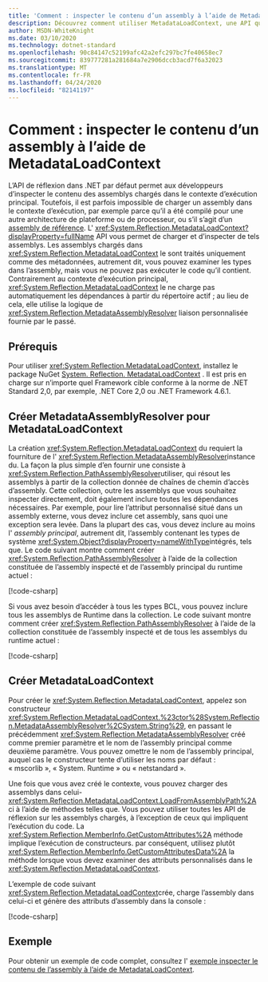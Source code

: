 ```yaml
---
title: 'Comment : inspecter le contenu d’un assembly à l’aide de MetadataLoadContext'
description: Découvrez comment utiliser MetadataLoadContext, une API qui vous permet de charger des assemblys .NET à des fins d’inspection.
author: MSDN-WhiteKnight
ms.date: 03/10/2020
ms.technology: dotnet-standard
ms.openlocfilehash: 90c84147c52199afc42a2efc297bc7fe40658ec7
ms.sourcegitcommit: 839777281a281684a7e2906dccb3acd7f6a32023
ms.translationtype: MT
ms.contentlocale: fr-FR
ms.lasthandoff: 04/24/2020
ms.locfileid: "82141197"
---
```

# <a name="how-to-inspect-assembly-contents-using-metadataloadcontext"></a>Comment : inspecter le contenu d’un assembly à l’aide de MetadataLoadContext

L’API de réflexion dans .NET par défaut permet aux développeurs d’inspecter le contenu des assemblys chargés dans le contexte d’exécution principal. Toutefois, il est parfois impossible de charger un assembly dans le contexte d’exécution, par exemple parce qu’il a été compilé pour une autre architecture de plateforme ou de processeur, ou s’il s’agit d’un [assembly de référence](reference-assemblies.md). L' <xref:System.Reflection.MetadataLoadContext?displayProperty=fullName> API vous permet de charger et d’inspecter de tels assemblys. Les assemblys chargés dans <xref:System.Reflection.MetadataLoadContext> le sont traités uniquement comme des métadonnées, autrement dit, vous pouvez examiner les types dans l’assembly, mais vous ne pouvez pas exécuter le code qu’il contient. Contrairement au contexte d’exécution principal, <xref:System.Reflection.MetadataLoadContext> le ne charge pas automatiquement les dépendances à partir du répertoire actif ; au lieu de cela, elle utilise la logique de <xref:System.Reflection.MetadataAssemblyResolver> liaison personnalisée fournie par le passé.

## <a name="prerequisites"></a>Prérequis

Pour utiliser <xref:System.Reflection.MetadataLoadContext>, installez le package NuGet [System. Reflection. MetadataLoadContext](https://www.nuget.org/packages/System.Reflection.MetadataLoadContext) . Il est pris en charge sur n’importe quel Framework cible conforme à la norme de .NET Standard 2,0, par exemple, .NET Core 2,0 ou .NET Framework 4.6.1.

## <a name="create-metadataassemblyresolver-for-metadataloadcontext"></a>Créer MetadataAssemblyResolver pour MetadataLoadContext

La création <xref:System.Reflection.MetadataLoadContext> du requiert la fourniture de l' <xref:System.Reflection.MetadataAssemblyResolver>instance du. La façon la plus simple d’en fournir une consiste à <xref:System.Reflection.PathAssemblyResolver>utiliser, qui résout les assemblys à partir de la collection donnée de chaînes de chemin d’accès d’assembly. Cette collection, outre les assemblys que vous souhaitez inspecter directement, doit également inclure toutes les dépendances nécessaires. Par exemple, pour lire l’attribut personnalisé situé dans un assembly externe, vous devez inclure cet assembly, sans quoi une exception sera levée. Dans la plupart des cas, vous devez inclure au moins l' *assembly principal*, autrement dit, l’assembly contenant les types de système <xref:System.Object?displayProperty=nameWithType>intégrés, tels que. Le code suivant montre comment créer <xref:System.Reflection.PathAssemblyResolver> à l’aide de la collection constituée de l’assembly inspecté et de l’assembly principal du runtime actuel :

[!code-csharp[](snippets/inspect-contents-using-metadataloadcontext/MetadataLoadContextSnippets.cs#CoreAssembly)]

Si vous avez besoin d’accéder à tous les types BCL, vous pouvez inclure tous les assemblys de Runtime dans la collection. Le code suivant montre comment créer <xref:System.Reflection.PathAssemblyResolver> à l’aide de la collection constituée de l’assembly inspecté et de tous les assemblys du runtime actuel :

[!code-csharp[](snippets/inspect-contents-using-metadataloadcontext/MetadataLoadContextSnippets.cs#RuntimeAssemblies)]

## <a name="create-metadataloadcontext"></a>Créer MetadataLoadContext

Pour créer le <xref:System.Reflection.MetadataLoadContext>, appelez son constructeur <xref:System.Reflection.MetadataLoadContext.%23ctor%28System.Reflection.MetadataAssemblyResolver%2CSystem.String%29>, en passant le précédemment <xref:System.Reflection.MetadataAssemblyResolver> créé comme premier paramètre et le nom de l’assembly principal comme deuxième paramètre. Vous pouvez omettre le nom de l’assembly principal, auquel cas le constructeur tente d’utiliser les noms par défaut : « mscorlib », « System. Runtime » ou « netstandard ».

Une fois que vous avez créé le contexte, vous pouvez charger des assemblys dans celui- <xref:System.Reflection.MetadataLoadContext.LoadFromAssemblyPath%2A>ci à l’aide de méthodes telles que. Vous pouvez utiliser toutes les API de réflexion sur les assemblys chargés, à l’exception de ceux qui impliquent l’exécution du code. La <xref:System.Reflection.MemberInfo.GetCustomAttributes%2A> méthode implique l’exécution de constructeurs. par conséquent, utilisez plutôt <xref:System.Reflection.MemberInfo.GetCustomAttributesData%2A> la méthode lorsque vous devez examiner des attributs personnalisés dans le <xref:System.Reflection.MetadataLoadContext>.

L’exemple de code suivant <xref:System.Reflection.MetadataLoadContext>crée, charge l’assembly dans celui-ci et génère des attributs d’assembly dans la console :

[!code-csharp[](snippets/inspect-contents-using-metadataloadcontext/MetadataLoadContextSnippets.cs#CreateContext)]

## <a name="example"></a>Exemple

Pour obtenir un exemple de code complet, consultez l' [exemple inspecter le contenu de l’assembly à l’aide de MetadataLoadContext](https://docs.microsoft.com/samples/dotnet/samples/inspect-assembly-contents-using-metadataloadcontext/).

